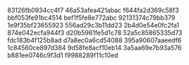 83126fb0934cc4f7
46a53afea421abac
f644fa2d369c58f3
bbf053fe91bc4514
bef1f5fe8e772abc
92131374c79bb379
1e9f35bf23655923
556ad29c3b11dd23
2b4d0e54e0fc2fa1
874e042ecfa944f3
d20b5961fe5d1c78
52a5c85865335d73
fdc183b4f125b8ad
d7a8ec0a6cd54088
395a90607aaeedf6
1c84560ce897d384
9d58fe8acf10eb14
3a5aa69e7b93a576
b881ee0746c9f3d1
f9988289f11c10ed
